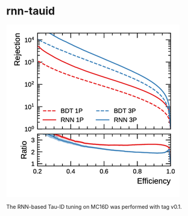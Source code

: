 # rnn-tauid

![Tau-ID ROC Curve](img/roc_homepage.png)


The RNN-based Tau-ID tuning on MC16D was performed with tag v0.1.
